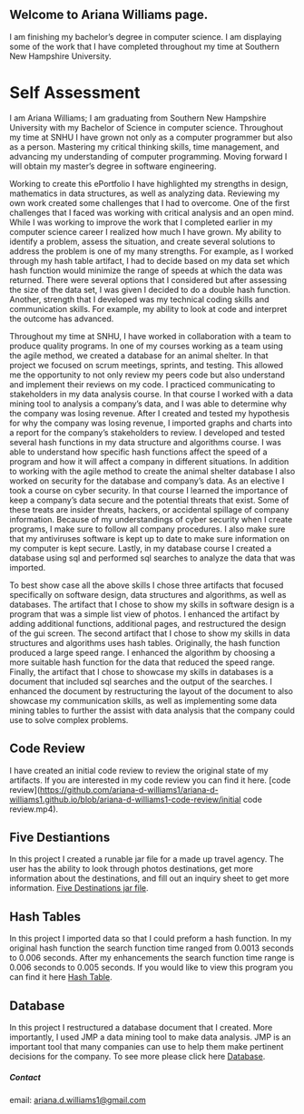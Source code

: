 ## Welcome to Ariana Williams page.

I am finishing my bachelor’s degree in computer science. I am displaying some of the work that I have completed throughout my time at Southern New Hampshire University.

# Self Assessment 

I am Ariana Williams; I am graduating from Southern New Hampshire University with my Bachelor of Science in computer science. Throughout my time at SNHU I have grown not only as a computer programmer but also as a person. Mastering my critical thinking skills, time management, and advancing my understanding of computer programming. Moving forward I will obtain my master’s degree in software engineering. 

Working to create this ePortfolio I have highlighted my strengths in design, mathematics in data structures, as well as analyzing data. Reviewing my own work created some challenges that I had to overcome. One of the first challenges that I faced was working with critical analysis and an open mind. While I was working to improve the work that I completed earlier in my computer science career I realized how much I have grown. My ability to identify a problem, assess the situation, and create several solutions to address the problem is one of my many strengths. For example, as I worked through my hash table artifact, I had to decide based on my data set which hash function would minimize the range of speeds at which the data was returned. There were several options that I considered but after assessing the size of the data set, I was given I decided to do a double hash function. Another, strength that I developed was my technical coding skills and communication skills. For example, my ability to look at code and interpret the outcome has advanced. 

Throughout my time at SNHU, I have worked in collaboration with a team to produce quality programs. In one of my courses working as a team using the agile method, we created a database for an animal shelter. In that project we focused on scrum meetings, sprints, and testing. This allowed me the opportunity to not only review my peers code but also understand and implement their reviews on my code. I practiced communicating to stakeholders in my data analysis course. In that course I worked with a data mining tool to analysis a company’s data, and I was able to determine why the company was losing revenue. After I created and tested my hypothesis for why the company was losing revenue, I imported graphs and charts into a report for the company’s stakeholders to review. I developed and tested several hash functions in my data structure and algorithms course. I was able to understand how specific hash functions affect the speed of a program and how it will affect a company in different situations. In addition to working with the agile method to create the animal shelter database I also worked on security for the database and company’s data. As an elective I took a course on cyber security. In that course I learned the importance of keep a company’s data secure and the potential threats that exist. Some of these treats are insider threats, hackers, or accidental spillage of company information. Because of my understandings of cyber security when I create programs, I make sure to follow all company procedures. I also make sure that my antiviruses software is kept up to date to make sure information on my computer is kept secure. Lastly, in my database course I created a database using sql and performed sql searches to analyze the data that was imported. 

To best show case all the above skills I chose three artifacts that focused specifically on software design, data structures and algorithms, as well as databases. The artifact that I chose to show my skills in software design is a program that was a simple list view of photos. I enhanced the artifact by adding additional functions, additional pages, and restructured the design of the gui screen. The second artifact that I chose to show my skills in data structures and algorithms uses hash tables. Originally, the hash function produced a large speed range. I enhanced the algorithm by choosing a more suitable hash function for the data that reduced the speed range. Finally, the artifact that I chose to showcase my skills in databases is a document that included sql searches and the output of the searches. I enhanced the document by restructuring the layout of the document to also showcase my communication skills, as well as implementing some data mining tables to further the assist with data analysis that the company could use to solve complex problems. 


## Code Review

I have created an initial code review to review the original state of my artifacts. If you are interested in my code review you can find it here. [code review](https://github.com/ariana-d-williams1/ariana-d-williams1.github.io/blob/ariana-d-williams1-code-review/initial code review.mp4).

## Five Destiantions

In this project I created a runable jar file for a made up travel agency. The user has the ability to look through photos destinations, get more information about the destinations, and fill out an inquiry sheet to get more information.
[Five Destinations jar file](https://github.com/ariana-d-williams1/ariana-d-williams1.github.io/blob/main/fiveDestinationsRun.jar).

## Hash Tables

In this project I imported data so that I could preform a hash function. In my original hash function the search function time ranged from 0.0013 seconds to 0.006 seconds. After my enhancements the search function time range is 0.006 seconds to 0.005 seconds. If you would like to view this program you can find it here 
[Hash Table](https://github.com/ariana-d-williams1/ariana-d-williams1.github.io/tree/ariana-d-williams1-hashtable/src).

## Database

In this project I restructured a database document that I created. More importantly, I used JMP a data mining tool to make data analysis. JMP is an important tool that many companies can use to help them make pertinent decisions for the company. To see more please click here [Database](https://github.com/ariana-d-williams1/ariana-d-williams1.github.io/blob/ariana-d-williams1-hashtable/databases.docx).


##### Contact

email: ariana.d.williams1@gmail.com
